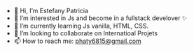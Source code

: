 - 👋 Hi, I’m Estefany Patricia
- 👀 I’m interested in Js and become in a fullstack develover ✨
- 🌱 I’m currently learning  Js vanilla, HTML, CSS.
- 💞️ I’m looking to collaborate on Internatioal Projets
- 📫 How to reach me: phaty6815@gmail.com

<!---
EstefanyPatricia/EstefanyPatricia is a ✨ special ✨ repository because its `README.md` (this file) appears on your GitHub profile.
You can click the Preview link to take a look at your changes.
--->
